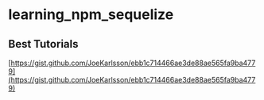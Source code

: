 # learning_npm_sequelize

## Best Tutorials

[https://gist.github.com/JoeKarlsson/ebb1c714466ae3de88ae565fa9ba4779](https://gist.github.com/JoeKarlsson/ebb1c714466ae3de88ae565fa9ba4779)